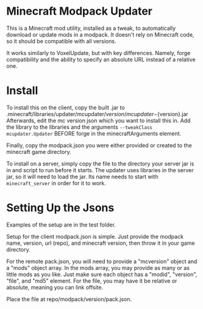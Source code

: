Minecraft Modpack Updater
====

This is a Minecraft mod utility, installed as a tweak, to automatically download or update mods in a modpack. It doesn't rely on Minecraft code, so it should be compatible with all versions.

It works similarly to VoxelUpdate, but with key differences.  Namely, forge compatibility and the ability to specify an absolute URL instead of a relative one.

Install
===
To install this on the client, copy the built .jar to .minecraft/libraries/updater/mcupdater/${version}/mcupdater-${version}.jar
Afterwards, edit the mc version json which you want to install this in.  Add the library to the libraries and the arguments `--tweakClass mcupdater.Updater` BEFORE forge in the minecraftArguments element.

Finally, copy the modpack.json you were either provided or created to the minecraft game directory.

To install on a server, simply copy the file to the directory your server jar is in and script to run before it starts.  The updater uses libraries in the server jar, so it will need to load the jar. Its name needs to start with `minecraft_server` in order for it to work.

Setting Up the Jsons
===
Examples of the setup are in the test folder.

Setup for the client modpack.json is simple.  Just provide the modpack name, version, url (repo), and minecraft version, then throw it in your game directory.

For the remote pack.json, you will need to provide a "mcversion" object and a "mods" object array.  In the mods array, you may provide as many or as little mods as you like.  Just make sure each object has a "modid", "version", "file", and "md5" element.  For the file, you may have it be relative or absolute, meaning you can link offsite.

Place the file at repo/modpack/version/pack.json.
